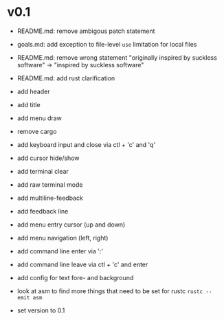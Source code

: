 
# v0.1

+ README.md: remove ambigous patch statement
+ goals.md: add exception to file-level `use` limitation for local files

+ README.md: remove wrong statement
  "originally inspired by suckless software" -> "inspired by suckless software"
+ README.md: add rust clarification

+ add header
+ add title
+ add menu draw

+ remove cargo

+ add keyboard input and close via ctl + 'c' and 'q'
+ add cursor hide/show
+ add terminal clear
- add raw terminal mode
- add multiline-feedback
- add feedback line
- add menu entry cursor (up and down)
- add menu navigation (left, right)
- add command line enter via ':'
- add command line leave via ctl + 'c' and enter
- add config for text fore- and background

- look at asm to find more things that need to be set for rustc
  `rustc --emit asm`

- set version to 0.1
